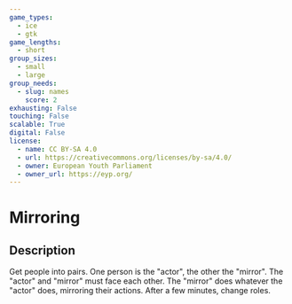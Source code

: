 ```yaml
---
game_types:
  - ice
  - gtk
game_lengths:
  - short
group_sizes:
  - small
  - large
group_needs:
  - slug: names
    score: 2
exhausting: False
touching: False
scalable: True
digital: False
license:
  - name: CC BY-SA 4.0
  - url: https://creativecommons.org/licenses/by-sa/4.0/
  - owner: European Youth Parliament
  - owner_url: https://eyp.org/
---
```

# Mirroring

## Description
Get people into pairs. One person is the "actor", the other the "mirror". The "actor" and "mirror" must face each other. The "mirror" does whatever the "actor" does, mirroring their actions. After a few minutes, change roles.
